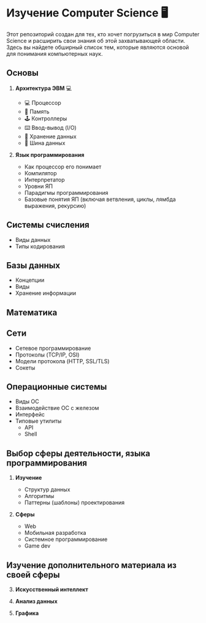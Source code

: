 # Изучение Computer Science 🖥️

Этот репозиторий создан для тех, кто хочет погрузиться в мир Computer Science и расширить свои знания об этой захватывающей области. Здесь вы найдете обширный список тем, которые являются основой для понимания компьютерных наук.

## Основы

1. **Архитектура ЭВМ** 💻
   - 💻 Процессор
   - 🧠 Память
   - 🕹️ Контроллеры
   - ⌨️ Ввод-вывод (I/O)
   - 💾 Хранение данных
   - 🚌 Шина данных

2. **Язык программирования**
   - Как процессор его понимает
   - Компилятор
   - Интерпретатор
   - Уровни ЯП
   - Парадигмы программирования
   - Базовые понятия ЯП (включая ветвления, циклы, лямбда выражения, рекурсию)

## Системы счисления

- Виды данных
- Типы кодирования

## Базы данных

- Концепции
- Виды
- Хранение информации

## Математика

## Сети

- Сетевое программирование
- Протоколы (TCP/IP, OSI)
- Модели протокола (HTTP, SSL/TLS)
- Сокеты

## Операционные системы

- Виды ОС
- Взаимодействие ОС с железом
- Интерфейс
- Типовые утилиты
  - API
  - Shell

## Выбор сферы деятельности, языка программирования

1. **Изучение**
   - Структур данных
   - Алгоритмы
   - Паттерны (шаблоны) проектирования

2. **Сферы**
   - Web
   - Мобильная разработка
   - Системное программирование
   - Game dev

## Изучение дополнительного материала из своей сферы

3. **Искусственный интеллект**

4. **Анализ данных**

5. **Графика**
